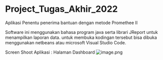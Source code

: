 # Project_Tugas_Akhir_2022
Aplikasi Penentu penerima bantuan dengan metode Promethee II 


Software ini menggunakan bahasa program java serta librari JReport untuk menampilkan laporan data.
untuk membuka kodingan tersebut bisa dibuka menggunakan netbeans atau microsoft Visual Studio Code.

Screen Shoot Aplikasi :
Halaman Dashboard 
![image.png]( https://raw.githubusercontent.com/Rasyahodhe/Project_Tugas_Akhir_2022/main/Screenshoot/Hasil%20Analisis.jpg )




